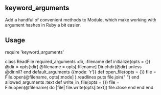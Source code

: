 ## keyword_arguments

Add a handful of convenient methods to Module, which make working with argument hashes in Ruby a bit easier.

## Usage 

require 'keyword_arguments'

class ReadFile
  required_arguments :dir, :filename
  def initialize(opts = {})
    @dir = opts[:dir]
    @filename = opts[:filename]
    Dir.chdir(@dir) unless @dir.nil?
  end
  default_arguments {{mode: 'r'}}
  def open_file(opts = {})
    file = File.open(@filename, opts[:mode] ).readlines
    puts file.join(" ")
  end
  allowed_arguments :text
  def write_in_file(opts = {})
    file = File.open(@filename) do |file|
      file.write(opts[:text])
      file.close
    end
  end
end
